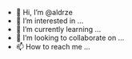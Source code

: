- 👋 Hi, I’m @aldrze
- 👀 I’m interested in ...
- 🌱 I’m currently learning ...
- 💞️ I’m looking to collaborate on ...
- 📫 How to reach me ...

<!---
aldrze/aldrze is a ✨ special ✨ repository because its `README.md` (this file) appears on your GitHub profile.
You can click the Preview link to take a look at your changes.
--->
